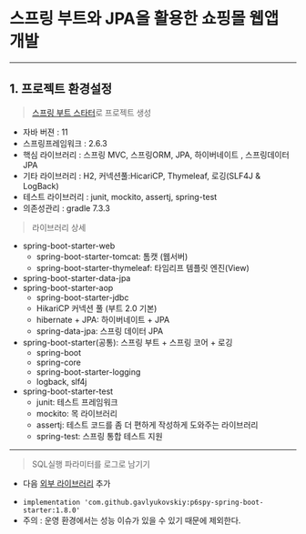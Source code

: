 # 스프링 부트와 JPA을 활용한 쇼핑몰 웹앱 개발

---
## 1. 프로젝트 환경설정

 > [스프링 부트 스타터](https://start.spring.io/)로 프로젝트 생성
  - 자바 버젼 : 11
  - 스프링프레임워크 : 2.6.3
  - 핵심 라이브러리 : 스프링 MVC, 스프링ORM, JPA, 하이버네이트 , 스프링데이터 JPA
  - 기타 라이브러리 : H2, 커넥션풀:HicariCP, Thymeleaf, 로깅(SLF4J & LogBack)
  - 테스트 라이브러리 : junit, mockito, assertj, spring-test
  - 의존성관리 : gradle 7.3.3

 > 라이브러리 상세

 * spring-boot-starter-web
   - spring-boot-starter-tomcat: 톰캣 (웹서버)
   - spring-boot-starter-thymeleaf: 타임리프 템플릿 엔진(View)
 * spring-boot-starter-data-jpa
 * spring-boot-starter-aop
   - spring-boot-starter-jdbc
   - HikariCP 커넥션 풀 (부트 2.0 기본)
   - hibernate + JPA: 하이버네이트 + JPA
   - spring-data-jpa: 스프링 데이터 JPA
 * spring-boot-starter(공통): 스프링 부트 + 스프링 코어 + 로깅
   - spring-boot
   - spring-core
   - spring-boot-starter-logging
   - logback, slf4j
 * spring-boot-starter-test
   - junit: 테스트 프레임워크
   - mockito: 목 라이브러리
   - assertj: 테스트 코드를 좀 더 편하게 작성하게 도와주는 라이브러리
   - spring-test: 스프링 통합 테스트 지원
---

> SQL실행 파라미터를 로그로 남기기
* 다음 [외부 라이브러리](https://github.com/gavlyukovskiy/spring-boot-data-source-decorator) 추가
 - `implementation 'com.github.gavlyukovskiy:p6spy-spring-boot-starter:1.8.0'`
 - 주의 : 운영 환경에서는 성능 이슈가 있을 수 있기 때문에 제외한다.
